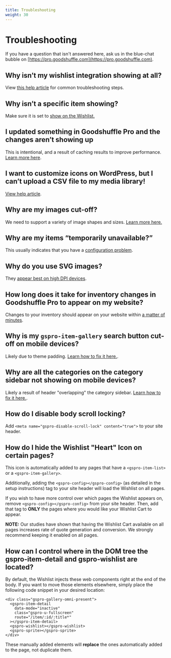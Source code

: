 ```yaml
---
title: Troubleshooting
weight: 30
---
```


# Troubleshooting

If you have a question that isn't answered here, ask us in the blue-chat bubble on [https://pro.goodshuffle.com](https://pro.goodshuffle.com).

## Why isn’t my wishlist integration showing at all?
View [this help article](https://help.goodshuffle.com/en/articles/4973679-why-isn-t-my-wishlist-integration-showing-at-all) for common troubleshooting steps.

## Why isn’t a specific item showing?
Make sure it is set to [show on the Wishlist.](https://help.goodshuffle.com/en/articles/4973967-why-isn-t-an-item-showing-in-my-wishlist)

## I updated something in Goodshuffle Pro and the changes aren’t showing up
This is intentional, and a result of caching results to improve performance. [Learn more here](https://help.goodshuffle.com/en/articles/4973980-i-updated-something-in-goodshuffle-pro-and-the-changes-aren-t-showing-up-in-my-wishlist).

## I want to customize icons on WordPress, but I can’t upload a CSV file to my media library!
[View help article](https://help.goodshuffle.com/en/articles/4974017-i-want-to-customize-icons-on-wordpress-but-i-can-t-upload-a-csv-file-to-my-media-library).  

## Why are my images cut-off?
We need to support a variety of image shapes and sizes. [Learn more here.](https://help.goodshuffle.com/en/articles/4974030-why-are-my-images-cut-off-in-my-wishlist)

## Why are my items “temporarily unavailable?”
This usually indicates that you have a [configuration problem](https://help.goodshuffle.com/en/articles/4974044-why-are-my-wishlist-items-temporarily-unavailable). 

## Why do you use SVG images?
They [appear best on high DPI devices](https://help.goodshuffle.com/en/articles/4974050-why-do-you-use-svg-images).

## How long does it take for inventory changes in Goodshuffle Pro to appear on my website?
Changes to your inventory should appear on your website within [a matter of minutes](https://help.goodshuffle.com/en/articles/4974054-how-long-does-it-take-for-inventory-changes-in-goodshuffle-pro-to-appear-on-my-website-wishlist). 

## Why is my `gspro-item-gallery` search button cut-off on mobile devices?
Likely due to theme padding. [Learn how to fix it here.](https://app.intercom.com/a/apps/rl8lfsoi/articles/articles/4993747/show).

## Why are all the categories on the category sidebar not showing on mobile devices?
Likely a result of header "overlapping" the category sidebar. [Learn how to fix it here.](https://app.intercom.com/a/apps/rl8lfsoi/articles/articles/4993992/show).

## How do I disable body scroll locking?
Add `<meta name="gspro-disable-scroll-lock" content="true">` to your site header.

## How do I hide the Wishlist "Heart" Icon on certain pages?
This icon is automatically added to any pages that have a `<gspro-item-list>` or a `<gspro-item-gallery>`.

Additionally, adding the `<gspro-config></gspro-config>` (as detailed in the setup instructions) tag to your site header will load the Wishlist on all pages.

If you wish to have more control over which pages the Wishlist appears on, remove `<gspro-config></gspro-config>` from your site header. Then, add that tag to **ONLY** the pages where you would like your Wishlist Cart to appear.

**NOTE:** Our studies have shown that having the Wishlist Cart available on all pages increases rate of quote generation and conversion. We strongly recommend keeping it enabled on all pages.

## How can I control where in the DOM tree the gspro-item-detail and gspro-wishlist are located?

By default, the Wishlist injects these web components right at the end of the body.
If you want to move those elements elsewhere, simply place the following code snippet in your desired location:

```
<div class="gspro-gallery-omni-present">
  <gspro-item-detail
    data-mode="inactive"
    class="gspro-u-fullscreen"
    route="/item/:id/:title*"
  ></gspro-item-detail>
  <gspro-wishlist></gspro-wishlist>
  <gspro-sprite></gspro-sprite>
</div>
```

These manually added elements will **replace** the ones automatically added to the page, not duplicate them.

